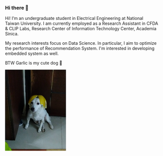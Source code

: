 ### Hi there 👋

Hi! I’m an undergraduate student in Electrical Engineering at National Taiwan University. I am currently employed as a Research Assistant in CFDA & CLIP Labs, Research Center of Information Technology Center, Academia Sinica.

My research interests focus on Data Science. In particular, I aim to optimize the performance of Recommendation System. I'm interested in developing embedded system as well.

BTW Garlic is my cute dog 🐶

<img src="images/Garlic.JPG" width="200"/>

<!--
Here are some ideas to get you started:

- 🔭 I’m currently working on ...
- 🌱 I’m currently learning ...
- 👯 I’m looking to collaborate on ...
- 🤔 I’m looking for help with ...
- 💬 Ask me about ...
- 📫 How to reach me: ...
- 😄 Pronouns: ...
- ⚡ Fun fact: ...
-->
